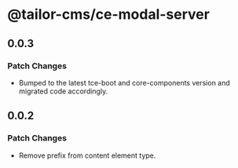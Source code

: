 # @tailor-cms/ce-modal-server

## 0.0.3

### Patch Changes

- Bumped to the latest tce-boot and core-components version and migrated code accordingly.

## 0.0.2

### Patch Changes

- Remove prefix from content element type.

